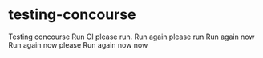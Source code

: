 # testing-concourse
Testing concourse
Run CI please run.
Run again please run
Run again now
Run again now please
Run again now now

